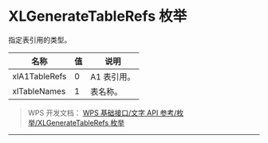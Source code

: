 # XLGenerateTableRefs 枚举

指定表引用的类型。

| 名称          | 值  | 说明        |
|---------------|-----|-------------|
| xlA1TableRefs | 0   | A1 表引用。 |
| xlTableNames  | 1   | 表名称。    |

> WPS 开发文档： [WPS 基础接口/文字 API 参考/枚举/XLGenerateTableRefs 枚举](https://qn.cache.wpscdn.cn/encs/doc/office_v19/topics/WPS%20%E5%9F%BA%E7%A1%80%E6%8E%A5%E5%8F%A3/%E6%96%87%E5%AD%97%20API%20%E5%8F%82%E8%80%83/%E6%9E%9A%E4%B8%BE/XLGenerateTableRefs%20%E6%9E%9A%E4%B8%BE.html)

------------------------------------------------------------------------
